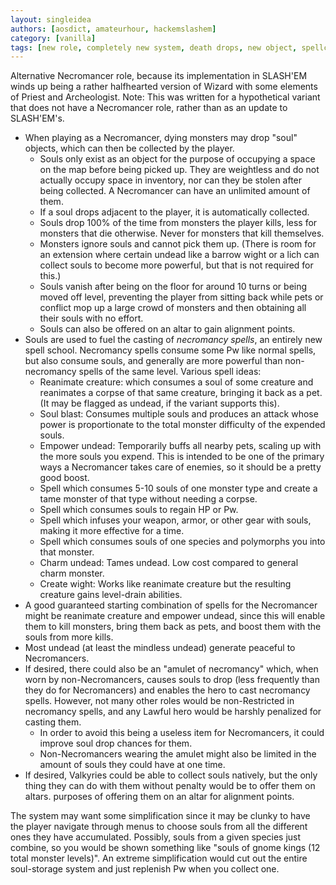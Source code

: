```yaml
---
layout: singleidea
authors: [aosdict, amateurhour, hackemslashem]
category: [vanilla]
tags: [new role, completely new system, death drops, new object, spellcasting, new spell, undead, amulets, valkyrie]
---
```

Alternative Necromancer role, because its implementation in SLASH'EM winds up
being a rather halfhearted version of Wizard with some elements of Priest and
Archeologist. Note: This was written for a hypothetical variant that does not
have a Necromancer role, rather than as an update to SLASH'EM's.
* When playing as a Necromancer, dying monsters may drop "soul" objects, which
  can then be collected by the player.
  * Souls only exist as an object for the purpose of occupying a space on the
    map before being picked up. They are weightless and do not actually occupy
    space in inventory, nor can they be stolen after being collected. A
    Necromancer can have an unlimited amount of them.
  * If a soul drops adjacent to the player, it is automatically collected.
  * Souls drop 100% of the time from monsters the player kills, less for
    monsters that die otherwise. Never for monsters that kill themselves.
  * Monsters ignore souls and cannot pick them up. (There is room for an
    extension where certain undead like a barrow wight or a lich can collect
    souls to become more powerful, but that is not required for this.)
  * Souls vanish after being on the floor for around 10 turns or being moved off
    level, preventing the player from sitting back while pets or conflict mop
    up a large crowd of monsters and then obtaining all their souls with no
    effort.
  * Souls can also be offered on an altar to gain alignment points.
* Souls are used to fuel the casting of _necromancy spells_, an entirely new
  spell school. Necromancy spells consume some Pw like normal spells, but also
  consume souls, and generally are more powerful than non-necromancy spells of
  the same level. Various spell ideas:
  * Reanimate creature: which consumes a soul of some creature and reanimates a
    corpse of that same creature, bringing it back as a pet. (It may be flagged
    as undead, if the variant supports this).
  * Soul blast: Consumes multiple souls and produces an attack whose power is
    proportionate to the total monster difficulty of the expended souls.
  * Empower undead: Temporarily buffs all nearby pets, scaling up with the more
    souls you expend. This is intended to be one of the primary ways a
    Necromancer takes care of enemies, so it should be a pretty good boost.
  * Spell which consumes 5-10 souls of one monster type and create a tame
    monster of that type without needing a corpse.
  * Spell which consumes souls to regain HP or Pw.
  * Spell which infuses your weapon, armor, or other gear with souls, making it
    more effective for a time.
  * Spell which consumes souls of one species and polymorphs you into that
    monster.
  * Charm undead: Tames undead. Low cost compared to general charm monster.
  * Create wight: Works like reanimate creature but the resulting creature gains
    level-drain abilities.
* A good guaranteed starting combination of spells for the Necromancer might be
  reanimate creature and empower undead, since this will enable them to kill
  monsters, bring them back as pets, and boost them with the souls from more
  kills.
* Most undead (at least the mindless undead) generate peaceful to Necromancers.
* If desired, there could also be an "amulet of necromancy" which, when worn by
  non-Necromancers, causes souls to drop (less frequently than they do for
  Necromancers) and enables the hero to cast necromancy spells. However, not
  many other roles would be non-Restricted in necromancy spells, and any Lawful
  hero would be harshly penalized for casting them.
  * In order to avoid this being a useless item for Necromancers, it could improve
    soul drop chances for them.
  * Non-Necromancers wearing the amulet might also be limited in the amount of
    souls they could have at one time.
* If desired, Valkyries could be able to collect souls natively, but the only
  thing they can do with them without penalty would be to offer them on altars.
  purposes of offering them on an altar for alignment points.

The system may want some simplification since it may be clunky to have the
player navigate through menus to choose souls from all the different ones they
have accumulated. Possibly, souls from a given species just combine, so you
would be shown something like "souls of gnome kings (12 total monster levels)".
An extreme simplification would cut out the entire soul-storage system and just
replenish Pw when you collect one.
